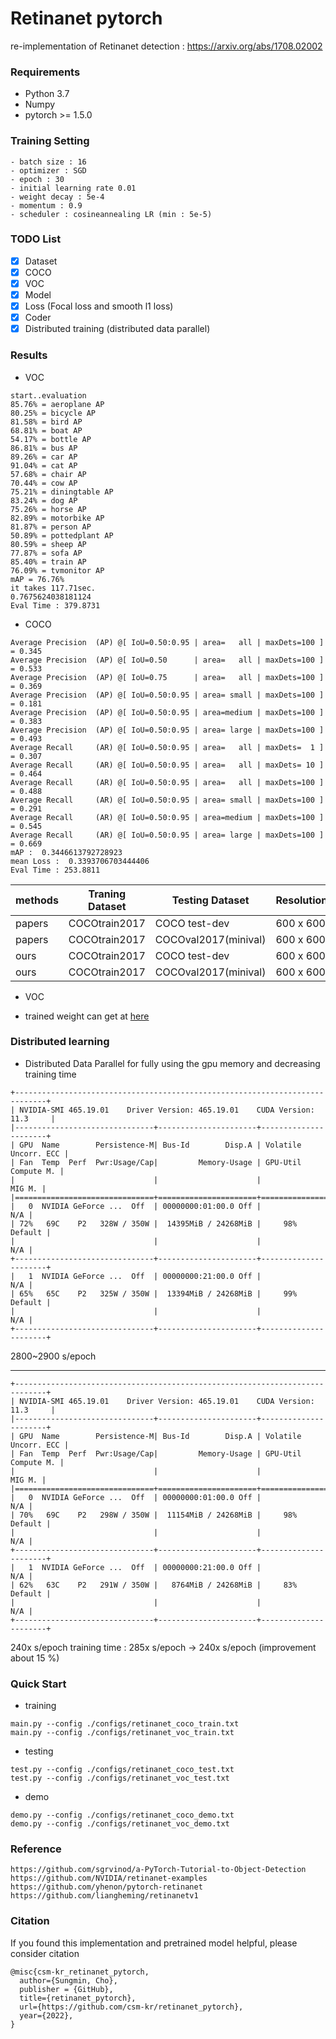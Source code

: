 # Retinanet pytorch

re-implementation of Retinanet detection : https://arxiv.org/abs/1708.02002

### Requirements

- Python 3.7
- Numpy
- pytorch >= 1.5.0 

### Training Setting

```
- batch size : 16
- optimizer : SGD
- epoch : 30 
- initial learning rate 0.01
- weight decay : 5e-4
- momentum : 0.9
- scheduler : cosineannealing LR (min : 5e-5)
```

### TODO List

- [x] Dataset
- [x] COCO 
- [x] VOC 
- [x] Model
- [x] Loss (Focal loss and smooth l1 loss)
- [x] Coder
- [x] Distributed training (distributed data parallel)

### Results


- VOC

```
start..evaluation
85.76% = aeroplane AP 
80.25% = bicycle AP 
81.58% = bird AP 
68.81% = boat AP 
54.17% = bottle AP 
86.81% = bus AP 
89.26% = car AP 
91.04% = cat AP 
57.68% = chair AP 
70.44% = cow AP 
75.21% = diningtable AP 
83.24% = dog AP 
75.26% = horse AP 
82.89% = motorbike AP 
81.87% = person AP 
50.89% = pottedplant AP 
80.59% = sheep AP 
77.87% = sofa AP 
85.40% = train AP 
76.09% = tvmonitor AP 
mAP = 76.76%
it takes 117.71sec.
0.7675624038181124
Eval Time : 379.8731
```

- COCO

```
Average Precision  (AP) @[ IoU=0.50:0.95 | area=   all | maxDets=100 ] = 0.345
Average Precision  (AP) @[ IoU=0.50      | area=   all | maxDets=100 ] = 0.533
Average Precision  (AP) @[ IoU=0.75      | area=   all | maxDets=100 ] = 0.369
Average Precision  (AP) @[ IoU=0.50:0.95 | area= small | maxDets=100 ] = 0.181
Average Precision  (AP) @[ IoU=0.50:0.95 | area=medium | maxDets=100 ] = 0.383
Average Precision  (AP) @[ IoU=0.50:0.95 | area= large | maxDets=100 ] = 0.493
Average Recall     (AR) @[ IoU=0.50:0.95 | area=   all | maxDets=  1 ] = 0.307
Average Recall     (AR) @[ IoU=0.50:0.95 | area=   all | maxDets= 10 ] = 0.464
Average Recall     (AR) @[ IoU=0.50:0.95 | area=   all | maxDets=100 ] = 0.488
Average Recall     (AR) @[ IoU=0.50:0.95 | area= small | maxDets=100 ] = 0.291
Average Recall     (AR) @[ IoU=0.50:0.95 | area=medium | maxDets=100 ] = 0.545
Average Recall     (AR) @[ IoU=0.50:0.95 | area= large | maxDets=100 ] = 0.669
mAP :  0.3446613792728923
mean Loss :  0.3393706703444406
Eval Time : 253.8811
```


|methods     | Traning Dataset   |    Testing Dataset     | Resolution | AP        |AP50     |AP75    |Time | Fps  |
|------------|-------------------| ---------------------- | ---------- | --------- |---------|--------| ----| ---- |
|papers      | COCOtrain2017     |  COCO test-dev         | 600 x 600  |  34.0     |52.5     |36.5    |98   |10.20 |
|papers      | COCOtrain2017     |  COCOval2017(minival)  | 600 x 600  |  34.3     |53.2     |36.9    |98   |10.20 |
|ours        | COCOtrain2017     |  COCO test-dev         | 600 x 600  |  -     |-     |-    |-   |- |
|ours        | COCOtrain2017     |  COCOval2017(minival)  | 600 x 600  |  34.5     |53.3     |36.9    |-   |- |

- VOC


- trained weight can get at [here](https://livecauac-my.sharepoint.com/:u:/g/personal/csm8167_cau_ac_kr/EUDJTzLdWyxNjoGfYapaGCUBwsrjK6R5yr77Uk4YnHubBw?e=nQRtMH)


### Distributed learning

- Distributed Data Parallel for fully using the gpu memory and decreasing training time
```
+-----------------------------------------------------------------------------+
| NVIDIA-SMI 465.19.01    Driver Version: 465.19.01    CUDA Version: 11.3     |
|-------------------------------+----------------------+----------------------+
| GPU  Name        Persistence-M| Bus-Id        Disp.A | Volatile Uncorr. ECC |
| Fan  Temp  Perf  Pwr:Usage/Cap|         Memory-Usage | GPU-Util  Compute M. |
|                               |                      |               MIG M. |
|===============================+======================+======================|
|   0  NVIDIA GeForce ...  Off  | 00000000:01:00.0 Off |                  N/A |
| 72%   69C    P2   328W / 350W |  14395MiB / 24268MiB |     98%      Default |
|                               |                      |                  N/A |
+-------------------------------+----------------------+----------------------+
|   1  NVIDIA GeForce ...  Off  | 00000000:21:00.0 Off |                  N/A |
| 65%   65C    P2   325W / 350W |  13394MiB / 24268MiB |     99%      Default |
|                               |                      |                  N/A |
+-------------------------------+----------------------+----------------------+
```
 2800~2900 s/epoch 
 
--------------

```
+-----------------------------------------------------------------------------+
| NVIDIA-SMI 465.19.01    Driver Version: 465.19.01    CUDA Version: 11.3     |
|-------------------------------+----------------------+----------------------+
| GPU  Name        Persistence-M| Bus-Id        Disp.A | Volatile Uncorr. ECC |
| Fan  Temp  Perf  Pwr:Usage/Cap|         Memory-Usage | GPU-Util  Compute M. |
|                               |                      |               MIG M. |
|===============================+======================+======================|
|   0  NVIDIA GeForce ...  Off  | 00000000:01:00.0 Off |                  N/A |
| 70%   69C    P2   298W / 350W |  11154MiB / 24268MiB |     98%      Default |
|                               |                      |                  N/A |
+-------------------------------+----------------------+----------------------+
|   1  NVIDIA GeForce ...  Off  | 00000000:21:00.0 Off |                  N/A |
| 62%   63C    P2   291W / 350W |   8764MiB / 24268MiB |     83%      Default |
|                               |                      |                  N/A |
+-------------------------------+----------------------+----------------------+
```
 240x s/epoch
training time : 285x s/epoch -> 240x s/epoch (improvement about 15 %)

### Quick Start

- training
```
main.py --config ./configs/retinanet_coco_train.txt
main.py --config ./configs/retinanet_voc_train.txt
```

- testing
```
test.py --config ./configs/retinanet_coco_test.txt
test.py --config ./configs/retinanet_voc_test.txt
```

- demo
```
demo.py --config ./configs/retinanet_coco_demo.txt
demo.py --config ./configs/retinanet_voc_demo.txt
```

### Reference
```
https://github.com/sgrvinod/a-PyTorch-Tutorial-to-Object-Detection
https://github.com/NVIDIA/retinanet-examples
https://github.com/yhenon/pytorch-retinanet
https://github.com/liangheming/retinanetv1
```

### Citation
If you found this implementation and pretrained model helpful, please consider citation
```
@misc{csm-kr_retinanet_pytorch,
  author={Sungmin, Cho},
  publisher = {GitHub},
  title={retinanet_pytorch},
  url={https://github.com/csm-kr/retinanet_pytorch},
  year={2022},
}
```
